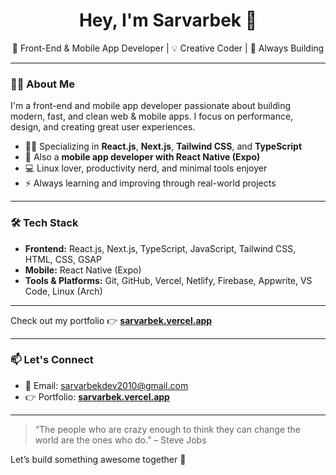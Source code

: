 <h1 align="center">Hey, I'm Sarvarbek 👋</h1>

<p align="center">
  🚀 Front-End & Mobile App Developer | 💡 Creative Coder | 🧠 Always Building
</p>

---

### 👨‍💻 About Me

I'm a front-end and mobile app developer passionate about building modern, fast, and clean web & mobile apps. I focus on performance, design, and creating great user experiences.

- 🧑‍💻 Specializing in **React.js**, **Next.js**, **Tailwind CSS**, and **TypeScript**
- 📱 Also a **mobile app developer with React Native (Expo)**
- 💻 Linux lover, productivity nerd, and minimal tools enjoyer
- ⚡ Always learning and improving through real-world projects

---

### 🛠 Tech Stack

- **Frontend:** React.js, Next.js, TypeScript, JavaScript, Tailwind CSS, HTML, CSS, GSAP
- **Mobile:** React Native (Expo)
- **Tools & Platforms:** Git, GitHub, Vercel, Netlify, Firebase, Appwrite, VS Code, Linux (Arch)

---


Check out my portfolio 👉 [**sarvarbek.vercel.app**](https://sarvarbek.vercel.app)

---

### 📫 Let's Connect

- 💌 Email: [sarvarbekdev2010@gmail.com](mailto:sarvarbekdev2010@gmail.com)
- 👉 Portfolio: [**sarvarbek.vercel.app**](https://sarvarbek.vercel.app)
---

> “The people who are crazy enough to think they can change the world are the ones who do.” – Steve Jobs

Let’s build something awesome together 🚀
